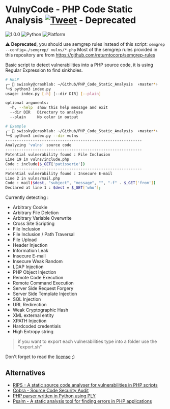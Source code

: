 # VulnyCode - PHP Code Static Analysis [![Tweet](https://img.shields.io/twitter/url/http/shields.io.svg?style=social)](https://twitter.com/intent/tweet?text=VulnyCode%20-%20PHP%20Code%20Static%20Analysis&url=https://github.com/techanv-bot/Vulny-Code-Static-Analysis) - Deprecated

![1.0.0](https://img.shields.io/badge/Version-1.0.0%20Beta-RED) ![Python](https://img.shields.io/badge/Python-3.4+-GREEN) ![Platform](https://img.shields.io/badge/Platforms-Linux%20x64-yellowgreen) 


:warning: **Deprecated**, you should use semgrep rules instead of this script: `semgrep --config=./semgrep/ vulns/*.php`
Most of the semgrep rules provided in this repository are from https://github.com/returntocorp/semgrep-rules


Basic script to detect vulnerabilities into a PHP source code, it is using Regular Expression to find sinkholes.

```bash
# HELP
╭─ 👻 swissky@crashlab: ~/Github/PHP_Code_Static_Analysis  ‹master*›
╰─$ python3 index.py           
usage: index.py [-h] [--dir DIR] [--plain]

optional arguments:
  -h, --help  show this help message and exit
  --dir DIR   Directory to analyse
  --plain     No color in output

# Example
╭─ 👻 swissky@crashlab: ~/Github/PHP_Code_Static_Analysis  ‹master*›
╰─$ python3 index.py --dir vulns    
------------------------------------------------------------
Analyzing 'vulns' source code
------------------------------------------------------------
Potential vulnerability found : File Inclusion
Line 19 in vulns/include.php
Code : include($_GET['patisserie'])
------------------------------------------------------------
Potential vulnerability found : Insecure E-mail
Line 2 in vulns/mail.php
Code : mail($dest, "subject", "message", "", "-f" . $_GET['from'])
Declared at line 1 : $dest = $_GET['who'];
```

Currently detecting :
- Arbitrary Cookie
- Arbitrary File Deletion
- Arbitrary Variable Overwrite
- Cross Site Scripting
- File Inclusion
- File Inclusion / Path Traversal
- File Upload
- Header Injection
- Information Leak
- Insecure E-mail
- Insecure Weak Random
- LDAP Injection
- PHP Object Injection
- Remote Code Execution
- Remote Command Execution
- Server Side Request Forgery
- Server Side Template Injection
- SQL Injection
- URL Redirection
- Weak Cryptographic Hash
- XML external entity
- XPATH Injection
- Hardcoded credentials
- High Entropy string

> if you want to export each vulnerabilities type into a folder use the "export.sh"

Don't forget to read the [license](/LICENSE) ;)


## Alternatives

* [RIPS - A static source code analyser for vulnerabilities in PHP scripts](https://blog.ripstech.com/2016/introducing-the-rips-analysis-engine/)
* [Cobra - Source Code Security Audit](https://github.com/WhaleShark-Team/cobra)
* [PHP parser written in Python using PLY](https://github.com/viraptor/phply)
* [Psalm - A static analysis tool for finding errors in PHP applications](https://psalm.dev/docs/security_analysis/)